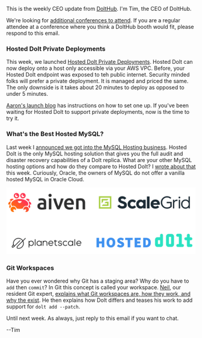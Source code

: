 This is the weekly CEO update from [DoltHub](https://www.dolthub.com/). I'm Tim, the CEO of DoltHub. 

We're looking for [additional conferences to attend](https://www.dolthub.com/blog/2024-08-20-on-the-road/). If you are a regular attendee at a conference where you think a DoltHub booth would fit, please respond to this email.

### Hosted Dolt Private Deployments

This week, we launched [Hosted Dolt Private Deployments](https://www.dolthub.com/blog/2024-08-21-hosted-private-deployments/). Hosted Dolt can now deploy onto a host only accessible via your AWS VPC. Before, your Hosted Dolt endpoint was exposed to teh public internet. Security minded folks will prefer a private deployment. It is managed and priced the same. The only downside is it takes about 20 minutes to deploy as opposed to under 5 minutes. 

[Aaron's launch blog](https://www.dolthub.com/blog/2024-08-21-hosted-private-deployments/) has instructions on how to set one up. If you've been waiting for Hosted Dolt to support private deployments, now is the time to try it.

### What's the Best Hosted MySQL?

Last week I [announced we got into the MySQL Hosting business](https://www.dolthub.com/blog/2024-08-09-hosted-mysql-dolt-replica-announcement/). Hosted Dolt is the only MySQL hosting solution that gives you the full audit and disaster recovery capabilities of a Dolt replica. What are your other MySQL hosting options and how do they compare to Hosted Dolt? I [wrote about that](https://www.dolthub.com/blog/2024-08-19-hosted-mysql/) this week. Curiously, Oracle, the owners of MySQL do not offer a vanilla hosted MySQL in Oracle Cloud.

![Hosted MySQL Options](../images/hosted-mysql-differentiated.png)

### Git Workspaces

Have you ever wondered why Git has a staging area? Why do you have to `add` then `commit`? In Git this concept is called your workspace. [Neil](https://www.dolthub.com/team#neil), our resident Git expert, [explains what Git workspaces are, how they work, and why the exist](https://www.dolthub.com/blog/2024-08-16-workspace-review/). He then explains how Dolt differs and teases his work to add support for `dolt add --patch`.

Until next week. As always, just reply to this email if you want to chat.

--Tim